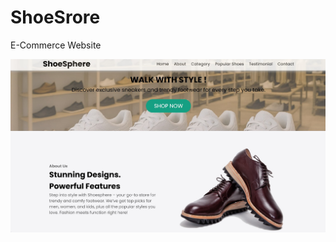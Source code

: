 # ShoeSrore
E-Commerce Website

![Image Alt](https://github.com/Vanitha310/ShoeSrore/blob/d01268aaeb55eb4f21b7e6a2d040498c7ff2f0ab/ShoeStore.jpg)
